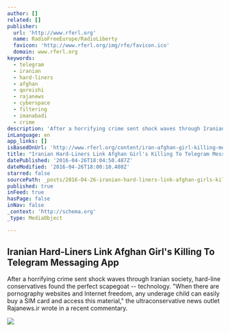```yaml
---
author: []
related: []
publisher:
  url: 'http://www.rferl.org'
  name: RadioFreeEurope/RadioLiberty
  favicon: 'http://www.rferl.org/img/rfe/favicon.ico'
  domain: www.rferl.org
keywords:
  - telegram
  - iranian
  - hard-liners
  - afghan
  - qoreishi
  - rajanews
  - cyberspace
  - filtering
  - imanabadi
  - crime
description: 'After a horrifying crime sent shock waves through Iranian society, hard-line conservatives found the perfect scapegoat -- technology. "When there are pornography websites and Internet freedom, any underage child can easily buy a SIM card and access this material," the ultraconservative news outlet Rajanews.ir wrote in a recent commentary.'
inLanguage: en
app_links: []
isBasedOnUrl: 'http://www.rferl.org/content/iran-afghan-girl-killing-messaging-app-telegram/27699450.html'
title: "Iranian Hard-Liners Link Afghan Girl's Killing To Telegram Messaging App"
datePublished: '2016-04-26T18:04:50.487Z'
dateModified: '2016-04-26T18:00:10.408Z'
starred: false
sourcePath: _posts/2016-04-26-iranian-hard-liners-link-afghan-girls-killing-to-telegram-m.md
published: true
inFeed: true
hasPage: false
inNav: false
_context: 'http://schema.org'
_type: MediaObject

---
```

<article style=""><h1>Iranian Hard-Liners Link Afghan Girl's Killing To Telegram Messaging App</h1><p>After a horrifying crime sent shock waves through Iranian society, hard-line conservatives found the perfect scapegoat -- technology. "When there are pornography websites and Internet freedom, any underage child can easily buy a SIM card and access this material," the ultraconservative news outlet Rajanews.ir wrote in a recent commentary.</p><img src="http://gdb.rferl.org/045A1383-A3D8-4CD7-8FA1-EA681659F5C7_cx0_cy6_cw0_mw1024_mh1024_s.jpg" /></article>